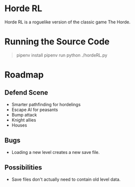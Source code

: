 # Horde RL

Horde RL is a roguelike version of the classic game The Horde.


# Running the Source Code

> pipenv install
> pipenv run python ./hordeRL.py

# Roadmap

## Defend Scene

* Smarter pathfinding for hordelings
* Escape AI for peasants
* Bump attack
* Knight allies
* Houses

## Bugs

* Loading a new level creates a new save file.

## Possibilities

* Save files don't actually need to contain old level data.